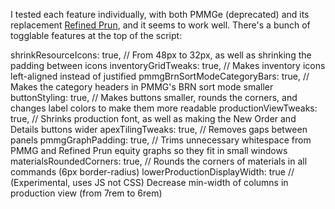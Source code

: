 I tested each feature individually, with both PMMGe (deprecated) and its replacement [Refined Prun](https://github.com/refined-prun/refined-prun), and it seems to work well. There's a bunch of togglable features at the top of the script:

shrinkResourceIcons: true,           // From 48px to 32px, as well as shrinking the padding between icons
inventoryGridTweaks: true,           // Makes inventory icons left-aligned instead of justified
pmmgBrnSortModeCategoryBars: true,   // Makes the category headers in PMMG's BRN sort mode smaller
buttonStyling: true,                 // Makes buttons smaller, rounds the corners, and changes label colors to make them more readable
productionViewTweaks: true,          // Shrinks production font, as well as making the New Order and Details buttons wider
apexTilingTweaks: true,              // Removes gaps between panels
pmmgGraphPadding: true,              // Trims unnecessary whitespace from PMMG and Refined Prun equity graphs so they fit in small windows
materialsRoundedCorners: true,       // Rounds the corners of materials in all commands (6px border-radius)
lowerProductionDisplayWidth: true    // (Experimental, uses JS not CSS) Decrease min-width of columns in production view (from 7rem to 6rem)
